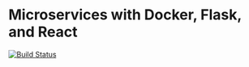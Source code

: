 # Microservices with Docker, Flask, and React
[![Build Status](https://travis-ci.com/abanty/MyprojectsFinal.svg?branch=master)](https://travis-ci.com/abanty/MyprojectsFinal)

